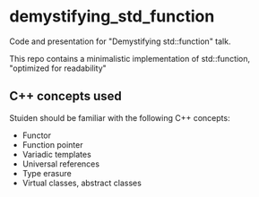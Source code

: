 # demystifying_std_function
Code and presentation for "Demystifying std::function" talk.

This repo contains a minimalistic implementation of std::function, "optimized for readability"

## C++ concepts used

Stuiden should be familiar with the following C++ concepts:

* Functor
* Function pointer
* Variadic templates
* Universal references
* Type erasure
* Virtual classes, abstract classes
